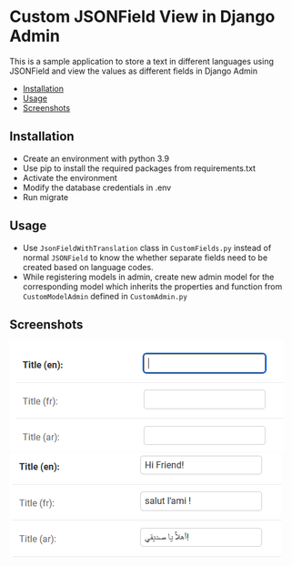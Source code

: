 # Custom JSONField View in Django Admin
This is a sample application to store a text in different languages using JSONField and view the 
values as different fields in Django Admin

- [Installation](#installation)
- [Usage](#usage)
- [Screenshots](#Screenshots)

## Installation

- Create an environment with python 3.9 
- Use pip to install the required packages from requirements.txt
- Activate the environment
- Modify the database credentials in .env
- Run migrate

## Usage

- Use `JsonFieldWithTranslation` class in `CustomFields.py` 
instead of normal `JSONField` to know the whether separate fields need to be
created based on language codes.
- While registering models in admin, create new admin model for the corresponding model which 
inherits the properties and function from `CustomModelAdmin` defined in `CustomAdmin.py`

## Screenshots

![img.png](screenshots/sample.png)
![img_1.png](screenshots/sample_with_data.png)